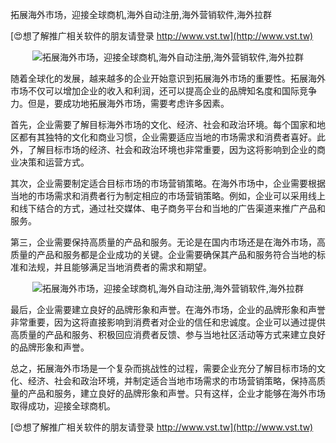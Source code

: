 拓展海外市场，迎接全球商机,海外自动注册,海外营销软件,海外拉群

[😍想了解推广相关软件的朋友请登录 http://www.vst.tw](http://www.vst.tw)

 <center><img src="https://vst.tw/MP4/tuiguang/png/4.png" alt="拓展海外市场，迎接全球商机,海外自动注册,海外营销软件,海外拉群"></center>

随着全球化的发展，越来越多的企业开始意识到拓展海外市场的重要性。拓展海外市场不仅可以增加企业的收入和利润，还可以提高企业的品牌知名度和国际竞争力。但是，要成功地拓展海外市场，需要考虑许多因素。

首先，企业需要了解目标海外市场的文化、经济、社会和政治环境。每个国家和地区都有其独特的文化和商业习惯，企业需要适应当地的市场需求和消费者喜好。此外，了解目标市场的经济、社会和政治环境也非常重要，因为这将影响到企业的商业决策和运营方式。

其次，企业需要制定适合目标市场的市场营销策略。在海外市场中，企业需要根据当地的市场需求和消费者行为制定相应的市场营销策略。例如，企业可以采用线上和线下结合的方式，通过社交媒体、电子商务平台和当地的广告渠道来推广产品和服务。

第三，企业需要保持高质量的产品和服务。无论是在国内市场还是在海外市场，高质量的产品和服务都是企业成功的关键。企业需要确保其产品和服务符合当地的标准和法规，并且能够满足当地消费者的需求和期望。

 <center><img src="https://vst.tw/MP4/tuiguang/png/4.png" alt="拓展海外市场，迎接全球商机,海外自动注册,海外营销软件,海外拉群"></center>

最后，企业需要建立良好的品牌形象和声誉。在海外市场，企业的品牌形象和声誉非常重要，因为这将直接影响到消费者对企业的信任和忠诚度。企业可以通过提供高质量的产品和服务、积极回应消费者反馈、参与当地社区活动等方式来建立良好的品牌形象和声誉。

总之，拓展海外市场是一个复杂而挑战性的过程，需要企业充分了解目标市场的文化、经济、社会和政治环境，并制定适合当地市场需求的市场营销策略，保持高质量的产品和服务，建立良好的品牌形象和声誉。只有这样，企业才能够在海外市场取得成功，迎接全球商机。

[😍想了解推广相关软件的朋友请登录 http://www.vst.tw](http://www.vst.tw)



